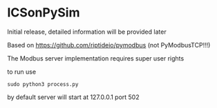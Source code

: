 # ICSonPySim
Initial release, detailed information will be provided later

Based on https://github.com/riptideio/pymodbus (not PyModbusTCP!!!)

The Modbus server implementation requires super user rights

to run use 
```shell
sudo python3 process.py
```
by default server will start at 127.0.0.1 port 502


